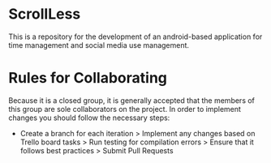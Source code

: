 # ScrollLess
This is a repository for the development of an android-based application for time management and social media use management.

# Rules for Collaborating
Because it is a closed group, it is generally accepted that the members of this group are sole collaborators on the project. In order to implement changes you should follow the necessary steps:
- Create a branch for each iteration > Implement any changes based on Trello board tasks > Run testing for compilation errors > Ensure that it follows best practices > Submit Pull Requests 
